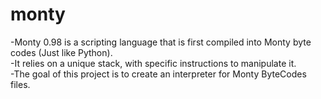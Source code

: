# monty
-Monty 0.98 is a scripting language that is first compiled into Monty byte codes (Just like Python).<br>
-It relies on a unique stack, with specific instructions to manipulate it.<br>
-The goal of this project is to create an interpreter for Monty ByteCodes files.


